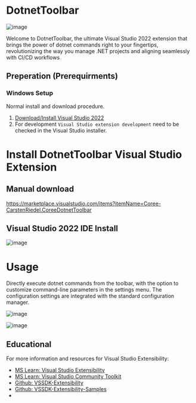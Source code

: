 # DotnetToolbar

![image](https://user-images.githubusercontent.com/97656046/282954887-1d691cb1-b24b-4827-be11-c96cd83d5a12.png)

Welcome to DotnetToolbar, the ultimate Visual Studio 2022 extension that brings the power of dotnet commands right to your fingertips, revolutionizing the way you manage .NET projects and aligning seamlessly with CI/CD workflows

## Preperation (Prerequirments)
  
### Windows Setup

Normal install and download procedure.
  1. [Download/Install Visual Studio 2022](https://visualstudio.microsoft.com/downloads/)
  2. For development `Visual Studio extension development` need to be checked in the Visual Studio installer.

# Install DotnetToolbar Visual Studio Extension

## Manual download
https://marketplace.visualstudio.com/items?itemName=Coree-CarstenRiedel.CoreeDotnetToolbar

## Visual Studio 2022 IDE Install
![image](https://user-images.githubusercontent.com/97656046/285142705-52f226a2-1e5d-4093-9e6a-7402e6b43870.png)

# Usage
Directly execute dotnet commands from the toolbar, with the option to customize command-line parameters in the settings menu.
The configuration settings are integrated with the standard configuration manager.

![image](https://user-images.githubusercontent.com/97656046/285170297-32269767-d4ba-4eca-89b5-48592c6706ba.png)

![image](https://github.com/carsten-riedel/Coree.VisualStudio.DotnetToolbar/assets/97656046/95286bbc-0097-4e02-a0e1-3f51afeaad75)

## Educational

For more information and resources for Visual Studio Extensibility:
  - [MS Learn: Visual Studio Extensibility](https://learn.microsoft.com/en-US/visualstudio/extensibility/?view=vs-2022)
  - [MS Learn: Visual Studio Community Toolkit](https://learn.microsoft.com/en-us/visualstudio/extensibility/vsix/visual-studio-community-toolkit?view=vs-2022)
  - [Github: VSSDK-Extensibility](https://github.com/microsoft/VSExtensibility)
  - [Github: VSSDK-Extensibility-Samples](https://github.com/Microsoft/VSSDK-Extensibility-Samples)
  - 

